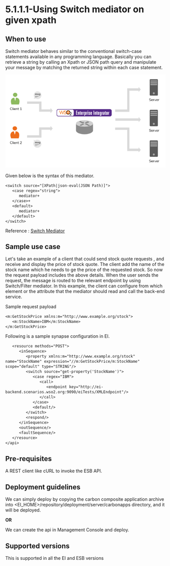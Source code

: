 # 5.1.1.1-Using Switch mediator on given xpath

## When to use

Switch mediator behaves similar to the conventional switch-case statements available in any programming language.
Basically you can retrieve a string by calling an Xpath or JSON path query and manipulate your message by matching
the returned string within each case statement.

![message-routing](images/message-routing.png)

Given below is the syntax of this mediator.

```
<switch source="[XPath|json-eval(JSON Path)]">
   <case regex="string">
      mediator+
   </case>+
   <default>
      mediator+
   </default>
</switch>

```
Reference : [Switch Mediator](https://docs.wso2.com/display/EI610/Switch+Mediator)

## Sample use case
Let's take an example of a client that could send stock quote requests , and receive and display the price of stock quote.
The client add the name of the stock name which he needs to ge the price of the requested stock.
So now the request payload includes the above details. When the user sends the request,
the message is routed to the relevant endpoint by using Switch/Filter mediator.
In this example, the client can configure from which element or the attribute that the mediator should read and call the back-end service.

Sample request payload

```
<m:GetStockPrice xmlns:m="http://www.example.org/stock">
   <m:StockName>IBM</m:StockName>
</m:GetStockPrice>

```

Following is a sample synapse configuration in EI.

```
   <resource methods="POST">
      <inSequence>
         <property xmlns:m="http://www.example.org/stock" name="StockName" expression="//m:GetStockPrice/m:StockName" scope="default" type="STRING"/>
         <switch source="get-property('StockName')">
            <case regex="IBM">
               <call>
                  <endpoint key="http://ei-backend.scenarios.wso2.org:9090/eiTests/XMLEndpoint"/>
               </call>
            </case>
            <default/>
         </switch>
         <respond/>
      </inSequence>
      <outSequence/>
      <faultSequence/>
   </resource>
</api>

```

## Pre-requisites

A REST client like cURL to invoke the ESB API.

## Deployment guidelines

We can simply deploy by copying the carbon composite application archive into <EI_HOME>/repository/deployment/server/carbonapps directory, and it will be deployed.

**OR**

We can create the api in Management Console and deploy.

## Supported versions

This is supported in all the EI and ESB versions















